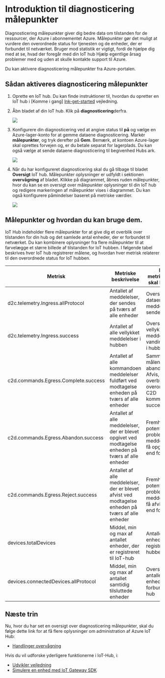 <properties
 pageTitle="IoT Hub diagnosticering målepunkter"
 description="En oversigt over Azure IoT Hub statistik, så brugerne kan vurdere den overordnede status for deres ressource"
 services="iot-hub"
 documentationCenter=""
 authors="nberdy"
 manager="timlt"
 editor=""/>

<tags
 ms.service="iot-hub"
 ms.devlang="na"
 ms.topic="article"
 ms.tgt_pltfrm="na"
 ms.workload="na"
 ms.date="08/11/2016"
 ms.author="nberdy"/>

# <a name="introduction-to-diagnostic-metrics"></a>Introduktion til diagnosticering målepunkter

Diagnosticering målepunkter giver dig bedre data om tilstanden for de ressourcer, der Azure i abonnementet Azure. Målepunkter gør det muligt at vurdere den overordnede status for tjenesten og de enheder, der er forbundet til netværket. Bruger mod statistik er vigtigt, fordi de hjælpe dig med at se, hvad der foregår med din IoT hub Hjælp egentlige årsag problemer med og uden at skulle kontakte support til Azure.

Du kan aktivere diagnosticering målepunkter fra Azure-portalen.

## <a name="how-to-enable-diagnostic-metrics"></a>Sådan aktiveres diagnosticering målepunkter

1. Oprette en IoT hub. Du kan finde instruktioner til, hvordan du opretter en IoT hub i [Komme i gang] [ lnk-get-started] vejledning.

2. Åbn bladet af din IoT hub. Klik på **diagnosticering**derfra.

    ![][1]

3. Konfigurere din diagnosticering ved at angive status til **på** og vælge en Azure-lager-konto for at gemme dataene diagnosticering. Markér **målepunkter**, og tryk derefter på **Gem**. Bemærk, at kontoen Azure-lager skal oprettes forvejen og, er du betale separat for lagerplads. Du kan også vælge at sende dataene diagnosticering til begivenhed Hubs ark.

    ![][2]

4. Når du har konfigureret diagnosticering skal du gå tilbage til bladet **Oversigt** IoT hub. Målepunkter oplysninger er udfyldt i sektionen **overvågning** af bladet. Klikke på diagrammet, åbnes ruden målepunkter, hvor du kan se en oversigt over målepunkter oplysninger til din IoT hub og redigere markeringen af målepunkter vises i diagrammet. Du kan også konfigurere påmindelser baseret på metriske værdier.

    ![][3]

## <a name="metrics-and-how-to-use-them"></a>Målepunkter og hvordan du kan bruge dem.

IoT Hub indeholder flere målepunkter for at give dig et overblik over tilstanden for din hub og det samlede antal enheder, der er forbundet til netværket. Du kan kombinere oplysninger fra flere målepunkter til at farvelægge et større billede af tilstanden for IoT hubben. I følgende tabel beskrives hver IoT hub registrerer målene, og hvordan hver metrisk relaterer til den overordnede status for IoT hubben.

| Metrisk | Metriske beskrivelse | Hvad metrikværdien skal bruges til |
| ---- | ---- | ---- |
| d2c.telemetry.Ingress.allProtocol | Antallet af meddelelser, der sendes på tværs af alle enheder | Oversigt over dataene på meddelelse sendes |
| d2c.telemetry.Ingress.success | Antallet af alle vellykket meddelelser i hubben | Oversigt over vellykket meddelelse vandindtrængen i hubben |
| c2d.commands.Egress.Complete.success | Antallet af alle kommandoen meddelelser fuldført ved modtagelse enheden på tværs af alle enheder | Sammen med målene på abandon og Afvis, giver et overblik over overordnede C2D kommandoen succes rente |
| c2d.commands.Egress.Abandon.success | Antallet af alle meddelelser, der er blevet opgivet ved modtagelse enheden på tværs af alle enheder | Fremhæver potentielle problemer, hvis meddelelser er få opgivet oftere end forventet |
| c2d.commands.Egress.Reject.success | Antallet af alle meddelelser, der er blevet afvist ved modtagelse enheden på tværs af alle enheder | Fremhæver potentielle problemer, hvis meddelelser er få afvist oftere end forventet |
| devices.totalDevices | Middel, min og max af antallet enheder, der er registreret til IoT-hub | Antallet enheder, der er registreret til hubben |
| devices.connectedDevices.allProtocol | Middel, min og max af antallet samtidig tilsluttede enheder | Oversigt over antallet enheder, der er forbundet til hub |

## <a name="next-steps"></a>Næste trin

Nu, hvor du har set en oversigt over diagnosticering målepunkter, skal du følge dette link for at få flere oplysninger om administration af Azure IoT Hub:

- [Handlinger overvågning][lnk-monitor]

Hvis du vil udforske yderligere funktionerne i IoT-Hub, i:

- [Udvikler vejledning][lnk-devguide]
- [Simulere en enhed med IoT Gateway SDK][lnk-gateway]

<!-- Links and images -->
[1]: media/iot-hub-metrics/enable-metrics-1.png
[2]: media/iot-hub-metrics/enable-metrics-2.png
[3]: media/iot-hub-metrics/enable-metrics-3.png

[lnk-get-started]: iot-hub-csharp-csharp-getstarted.md
[lnk-operations-monitoring]: iot-hub-operations-monitoring.md
[lnk-scaling]: iot-hub-scaling.md
[lnk-dr]: iot-hub-ha-dr.md

[lnk-monitor]: iot-hub-operations-monitoring.md

[lnk-devguide]: iot-hub-devguide.md
[lnk-gateway]: iot-hub-linux-gateway-sdk-simulated-device.md
